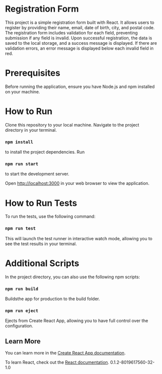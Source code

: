 # Registration Form
This project is a simple registration form built with React. It allows users to register by providing their name, email, date of birth, city, and postal code. The registration form includes validation for each field, preventing submission if any field is invalid. Upon successful registration, the data is saved to the local storage, and a success message is displayed. If there are validation errors, an error message is displayed below each invalid field in red.

# Prerequisites
Before running the application, ensure you have Node.js and npm installed on your machine.

# How to Run
Clone this repository to your local machine.
Navigate to the project directory in your terminal.
### `npm install` 
to install the project dependencies.
Run
### `npm run start` 
to start the development server.

Open [http://localhost:3000](http://localhost:3000) in your web browser to view the application.

# How to Run Tests
To run the tests, use the following command:

### `npm run test` 
This will launch the test runner in interactive watch mode, allowing you to see the test results in your terminal.

# Additional Scripts
In the project directory, you can also use the following npm scripts:

### `npm run build`
Buildsthe app for production to the build folder.

### `npm run eject`
Ejects from Create React App, allowing you to have full control over the configuration.



## Learn More

You can learn more in the [Create React App documentation](https://facebook.github.io/create-react-app/docs/getting-started).

To learn React, check out the [React documentation](https://reactjs.org/).
0.1.2-8019617560-32-1.0

